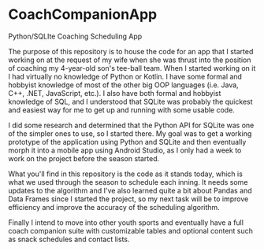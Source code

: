 # CoachCompanionApp
Python/SQLIte Coaching Scheduling App

The purpose of this repository is to house the code for an app that I started working on at the request of my wife when she was thrust into the position of coaching my 4-year-old son's tee-ball team.  When I started working on it I had virtually no knowledge of Python or Kotlin.  I have some formal and hobbyist knowledge of most of the other big OOP languages (i.e. Java, C++, .NET, JavaScript, etc.).  I also have both formal and hobbyist knowledge of SQL, and I understood that SQLite was probably the quickest and easiest way for me to get up and running with some usable code.  

I did some research and determined that the Python API for SQLite was one of the simpler ones to use, so I started there.  My goal was to get a working prototype of the application using Python and SQLite and then eventually morph it into a mobile app using Android Studio, as I only had a week to work on the project before the season started.

What you'll find in this repository is the code as it stands today, which is what we used through the season to schedule each inning.  It needs some updates to the algorithm and I've also learned quite a bit about Pandas and Data Frames since I started the project, so my next task will be to improve efficiency and improve the accuracy of the scheduling algorithm. 

Finally I intend to move into other youth sports and eventually have a full coach companion suite with customizable tables and optional content such as snack schedules and contact lists.
